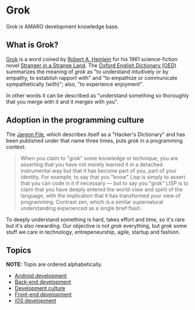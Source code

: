 # Grok

Grok is AMARO development knowledge base.

## What is Grok?

[Grok](https://en.wikipedia.org/wiki/Grok) is a word coined by [Robert A. Heinlein](https://en.wikipedia.org/wiki/Robert_A._Heinlein) for his 1961 science-fiction novel [Stranger in a Strange Land](https://en.wikipedia.org/wiki/Stranger_in_a_Strange_Land). The [Oxford English Dictionary (OED)](https://en.wikipedia.org/wiki/Oxford_English_Dictionary) summarizes the meaning of _grok_ as "to understand intuitively or by empathy, to establish rapport with" and "to empathize or communicate sympathetically (with)"; also, "to experience enjoyment".

In other words it can be described as "understand something so thoroughly that you merge with it and it merges with you".

## Adoption in the programming culture

The [Jargon File](https://en.wikipedia.org/wiki/Jargon_File), which describes itself as a "Hacker's Dictionary" and has been published under that name three times, puts _grok_ in a programming context:

> When you claim to "grok" some knowledge or technique, you are asserting that you have not merely learned it in a detached instrumental way but that it has become part of you, part of your identity. For example, to say that you "know" Lisp is simply to assert that you can code in it if necessary — but to say you "grok" LISP is to claim that you have deeply entered the world-view and spirit of the language, with the implication that it has transformed your view of programming. Contrast zen, which is a similar supernatural understanding experienced as a single brief flash.

To deeply understand something is hard, takes effort and time, so it's rare but it's also rewarding. Our objective is not _grok_ everything, but _grok_ some stuff we care in technology, entrepeneurship, agile, startup and fashion.

## Topics

**NOTE:** Topis are ordered alphabetically.

- [Android development]()
- [Back-end development]()
- [Development culture](development-culture.md)
- [Front-end development](front-end-development.md)
- [iOS development]()

